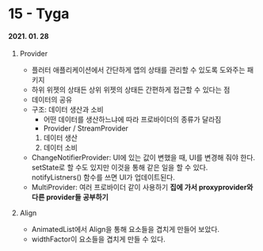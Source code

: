 15 - Tyga
========
#### 2021. 01. 28

1. Provider
    - 플러터 애플리케이션에서 간단하게 앱의 상태를 관리할 수 있도록 도와주는 패키지
    - 하위 위젯의 상태든 상위 위젯의 상태든 간편하게 접근할 수 있다는 점
    - 데이터의 공유
    - 구조: 데이터 생산과 소비
        * 어떤 데이터를 생산하느냐에 따라 프로바이더의 종류가 달라짐
        * Provider / StreamProvider
        1. 데이터 생산
        2. 데이터 소비
    - ChangeNotifierProvider: UI에 있는 값이 변했을 때, UI를 변경해 줘야 한다. setState로 할 수도 있지만 이것을 통해 같은 일을 할 수 있다. notifyListners() 함수를 쓰면 UI가 업데이트된다.
    - MultiProvider: 여러 프로바이더 같이 사용하기
    **집에 가서 proxyprovider와 다른 provider들 공부하기**

2. Align
    - AnimatedList에서 Align을 통해 요소들을 겹치게 만들어 보았다.
    - widthFactor이 요소들을 겹치게 만들 수 있다.

    